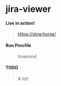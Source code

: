 # jira-viewer

#### Live in action!
> https://slow.horse/

#### Run Procfile
> hivemind

#### TODO
> A lot!

